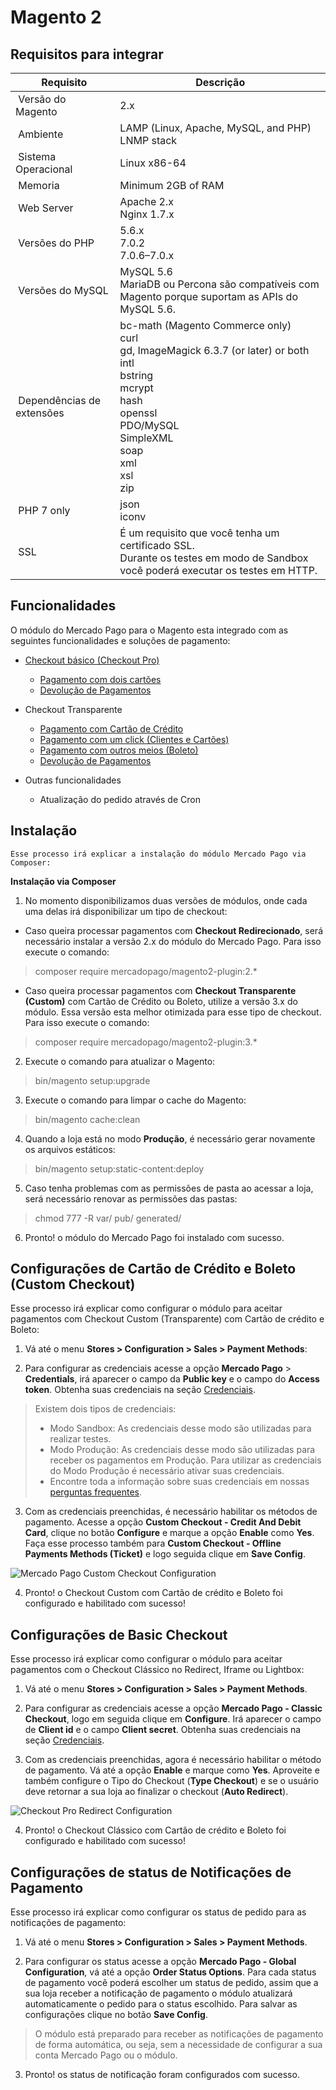 # Magento 2

## Requisitos para integrar

| Requisito | Descrição |
| --- | --- |
| Versão do Magento | 2.x |
| Ambiente | LAMP (Linux, Apache, MySQL, and PHP)<br/>LNMP stack |
| Sistema Operacional | Linux x86-64 |
| Memoria | Minimum 2GB of RAM |
| Web Server | Apache 2.x<br/>Nginx 1.7.x |
| Versões do PHP | 5.6.x<br/>7.0.2<br/>7.0.6–7.0.x<br/> |
| Versões do MySQL | MySQL 5.6<br/>MariaDB ou Percona são compatíveis com Magento porque suportam as APIs do MySQL 5.6. |
| Dependências de extensões | bc-math (Magento Commerce only)<br/>curl<br/>gd, ImageMagick 6.3.7 (or later) or both<br/>intl<br/>bstring<br/>mcrypt<br/>hash<br/>openssl<br/>PDO/MySQL<br/>SimpleXML<br/>soap<br/>xml<br/>xsl<br/>zip<br/> |
| PHP 7 only | json<br/>iconv |
| SSL | É um requisito que você tenha um certificado SSL.<br/>Durante os testes em modo de Sandbox você poderá executar os testes em HTTP. |


## Funcionalidades

O módulo do Mercado Pago para o Magento esta integrado com as seguintes funcionalidades e soluções de pagamento:

* [Checkout básico (Checkout Pro)](https://www.mercadopago.com.br/developers/pt/guides/online-payments/checkout-pro/introduction/)
    * [Pagamento com dois cartões](https://www.mercadopago.com.br/developers/pt/guides/online-payments/checkout-pro/configurations/#bookmark_pagamentos_com_2_cartão_de_crédito)
    * [Devolução de Pagamentos](https://www.mercadopago.com.br/developers/pt/guides/manage-account/account/cancellations-and-refunds/)


* Checkout Transparente
    * [Pagamento com Cartão de Crédito](https://www.mercadopago.com.br/developers/pt/guides/online-payments/checkout-api/receiving-payment-by-card/)
    * [Pagamento com um click (Clientes e Cartões)](https://www.mercadopago.com.br/developers/pt//guides/online-payments/checkout-api/advanced-integration/)
    * [Pagamento com outros meios (Boleto)](https://www.mercadopago.com.br/developers/pt/guides/online-payments/checkout-api/other-payment-ways/)
    * [Devolução de Pagamentos](https://www.mercadopago.com.br/developers/pt/guides/manage-account/account/cancellations-and-refunds)


* Outras funcionalidades
    * Atualização do pedido através de Cron


## Instalação

    Esse processo irá explicar a instalação do módulo Mercado Pago via Composer:

**Instalação via Composer**

1) No momento disponibilizamos duas versões de módulos, onde cada uma delas irá disponibilizar um tipo de checkout:

* Caso queira processar pagamentos com **Checkout Redirecionado**, será necessário instalar a versão 2.x do módulo do Mercado Pago. Para isso execute o comando:

> composer require mercadopago/magento2-plugin:2.*

* Caso queira processar pagamentos com **Checkout Transparente (Custom)** com Cartão de Crédito ou Boleto, utilize a versão 3.x do módulo. Essa versão esta melhor otimizada para esse tipo de checkout. Para isso execute o comando:

> composer require mercadopago/magento2-plugin:3.*

2) Execute o comando para atualizar o Magento:

> bin/magento setup:upgrade

3) Execute o comando para limpar o cache do Magento:

> bin/magento cache:clean

4) Quando a loja está no modo **Produção**, é necessário gerar novamente os arquivos estáticos:

> bin/magento setup:static-content:deploy

5) Caso tenha problemas com as permissões de pasta ao acessar a loja, será necessário renovar as permissões das pastas:

> chmod 777 -R var/ pub/ generated/

6) Pronto! o módulo do Mercado Pago foi instalado com sucesso.


## Configurações de Cartão de Crédito e Boleto (Custom Checkout)

Esse processo irá explicar como configurar o módulo para aceitar pagamentos com Checkout Custom (Transparente) com Cartão de crédito e Boleto:

1) Vá até o menu **Stores > Configuration > Sales > Payment Methods**:

2) Para configurar as credenciais acesse a opção **Mercado Pago** > **Credentials**, irá aparecer o campo da **Public key** e o campo do **Access token**. Obtenha suas credenciais na seção [Credenciais]([FAKER][CREDENTIALS][URL]).


> Existem dois tipos de credenciais:
> * Modo Sandbox: As credenciais desse modo são utilizadas para realizar testes.
> * Modo Produção: As credenciais desse modo são utilizadas para receber os pagamentos em Produção. Para utilizar as credenciais do Modo Produção é necessário ativar suas credenciais.
> * Encontre toda a informação sobre suas credenciais em nossas [perguntas frequentes](https://www.mercadopago.com.br/developers/pt/guides/resources/faqs/credentials/).

3) Com as credenciais preenchidas, é necessário habilitar os métodos de pagamento. Acesse a opção **Custom Checkout - Credit And Debit Card**, clique no botão **Configure** e marque a opção **Enable** como **Yes**. Faça esse processo também para **Custom Checkout - Offline Payments Methods (Ticket)** e logo seguida clique em **Save Config**.

![Mercado Pago Custom Checkout Configuration](images/magento2/mercadopago_custom_checkout_configuration.png)

4)  Pronto! o Checkout Custom com Cartão de crédito e Boleto foi configurado e habilitado com sucesso!


## Configurações de Basic Checkout

Esse processo irá explicar como configurar o módulo para aceitar pagamentos com o Checkout Clássico no Redirect, Iframe ou Lightbox:

1) Vá até o menu  **Stores > Configuration > Sales > Payment Methods**.

2) Para configurar as credenciais acesse a opção **Mercado Pago - Classic Checkout**, logo em seguida clique em **Configure**. Irá aparecer o campo de **Client id** e o campo **Client secret**. Obtenha suas credenciais na seção [Credenciais]([FAKER][CREDENTIALS][URL]).

3) Com as credenciais preenchidas, agora é necessário habilitar o método de pagamento. Vá até a opção **Enable** e marque como **Yes**.
Aproveite e também configure o Tipo do Checkout (**Type Checkout**) e se o usuário deve retornar a sua loja ao finalizar o checkout (**Auto Redirect**).

![Checkout Pro Redirect Configuration](images/magento2/mercadopago_global_configuration.png)

4)  Pronto! o Checkout Clássico com Cartão de crédito e Boleto foi configurado e habilitado com sucesso!


## Configurações de status de Notificações de Pagamento

Esse processo irá explicar como configurar os status de pedido para as notificações de pagamento:

1) Vá até o menu **Stores > Configuration > Sales > Payment Methods**.

2) Para configurar os status acesse a opção **Mercado Pago - Global Configuration**, vá até a opção **Order Status Options**.
Para cada status de pagamento você poderá escolher um status de pedido, assim que a sua loja receber a notificação de pagamento o módulo atualizará automaticamente o pedido para o status escolhido. Para salvar as configurações clique no botão **Save Config**.

> O módulo está preparado para receber as notificações de pagamento de forma automática, ou seja, sem a necessidade de configurar a sua conta Mercado Pago ou o módulo.

3) Pronto! os status de notificação foram configurados com sucesso.
